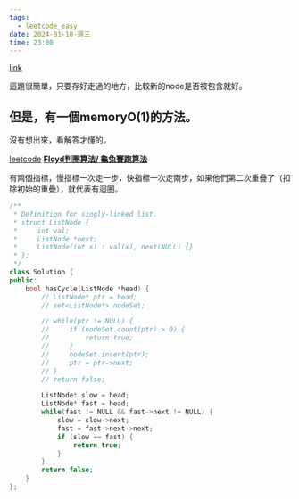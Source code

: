 ```yaml
---
tags:
  - leetcode_easy
date: 2024-01-10-週三
time: 23:00
---
```

[link](https://leetcode.com/problems/linked-list-cycle/)

這題很簡單，只要存好走過的地方，比較新的node是否被包含就好。

## 但是，有一個memoryO(1)的方法。
沒有想出來，看解答才懂的。

[leetcode](https://leetcode.com/problems/linked-list-cycle/discuss/1829489/C%2B%2B-oror-Easy-To-Understand-oror-2-Pointer-oror-Fast-and-Slow)
**[Floyd判圈算法/ 龜兔賽跑算法](https://zh.wikipedia.org/zh-tw/Floyd判圈算法)**

有兩個指標，慢指標一次走一步，快指標一次走兩步，如果他們第二次重疊了（扣除初始的重疊），就代表有迴圈。

```cpp
/**
 * Definition for singly-linked list.
 * struct ListNode {
 *     int val;
 *     ListNode *next;
 *     ListNode(int x) : val(x), next(NULL) {}
 * };
 */
class Solution {
public:
    bool hasCycle(ListNode *head) {
        // ListNode* ptr = head;    
        // set<ListNode*> nodeSet;

        // while(ptr != NULL) {
        //     if (nodeSet.count(ptr) > 0) {
        //         return true;
        //     }
        //     nodeSet.insert(ptr);
        //     ptr = ptr->next;
        // }
        // return false;

        ListNode* slow = head;
        ListNode* fast = head;
        while(fast != NULL && fast->next != NULL) {
            slow = slow->next;
            fast = fast->next->next;
            if (slow == fast) {
                return true;
            }
        }
        return false;
    }
};
```